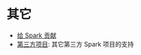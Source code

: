 # 其它

*   [给 Spark 贡献](http://spark.apache.org/contributing.html)
*   [第三方项目](http://spark.apache.org/third-party-projects.html): 其它第三方 Spark 项目的支持